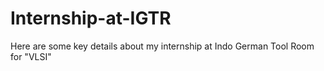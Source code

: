 # Internship-at-IGTR
Here are some key details about my internship at Indo German Tool Room for "VLSI"
